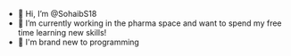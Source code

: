 - 👋 Hi, I’m @SohaibS18
- 👀 I’m currently working in the pharma space and want to spend my free time learning new skills!
- 🌱 I'm brand new to programming 

<!---
SohaibS18/SohaibS18 is a ✨ special ✨ repository because its `README.md` (this file) appears on your GitHub profile.
You can click the Preview link to take a look at your changes.
--->

